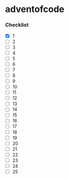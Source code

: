 # adventofcode

### Checklist

- [x] 1
- [ ] 2
- [ ] 3
- [ ] 4
- [ ] 5
- [ ] 6
- [ ] 7
- [ ] 8 
- [ ] 9
- [ ] 10
- [ ] 11
- [ ] 12
- [ ] 13
- [ ] 14
- [ ] 15
- [ ] 16
- [ ] 17
- [ ] 18
- [ ] 19
- [ ] 20
- [ ] 21
- [ ] 22
- [ ] 23
- [ ] 24
- [ ] 25
